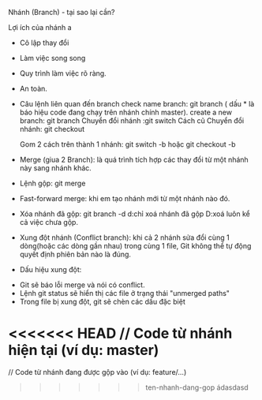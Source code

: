 Nhánh (Branch) - tại sao lại cần?

Lợi ích của nhánh a

- Cô lập thay đổi
- Làm việc song song
- Quy trình làm việc rõ ràng.
- An toàn.

- Câu lệnh liên quan đến branch
  check name branch: git branch ( dấu \* là báo hiệu code đang chạy trên nhánh chính master).
  create a new branch: git branch <ten-nhanh>
  Chuyển đổi nhánh :git switch <ten-nhanh>
  Cách cũ Chuyển đổi nhánh: git checkout <ten-nhanh>

  Gom 2 cách trên thành 1 nhánh: git switch -b <ten-nhanh> hoặc git checkout -b <ten-nhanh>

- Merge (giua 2 Branch): là quá trình tích hợp các thay đổi từ một nhánh này sang nhánh khác.
- Lệnh gộp: git merge <ten-nhanh-can-gop>
- Fast-forward merge: khi em tạo nhánh mới từ một nhánh nào đó.
- Xóa nhánh đã gộp: git branch -d <ten-nhanh>
  d:chỉ xoá nhánh đã gộp
  D:xoá luôn kể cả việc chưa gộp.

- Xung đột nhánh (Conflict branch): khi cả 2 nhánh sửa đổi cùng 1 dòng(hoặc các dòng gần nhau) trong cùng 1 file, Git không thể tự động quyết định phiên bản nào là đúng.
- Dấu hiệu xung đột:

* Git sẽ báo lỗi merge và nói có conflict.
* Lệnh git status sẽ hiển thị các file ở trạng thái "unmerged paths"
* Trong file bị xung đột, git sẽ chèn các dấu đặc biệt

<<<<<<< HEAD
// Code từ nhánh hiện tại (ví dụ: master)
=======
// Code từ nhánh đang được gộp vào (ví dụ: feature/...)

> > > > > > > ten-nhanh-dang-gop
> > > > > > > ádasdasd
